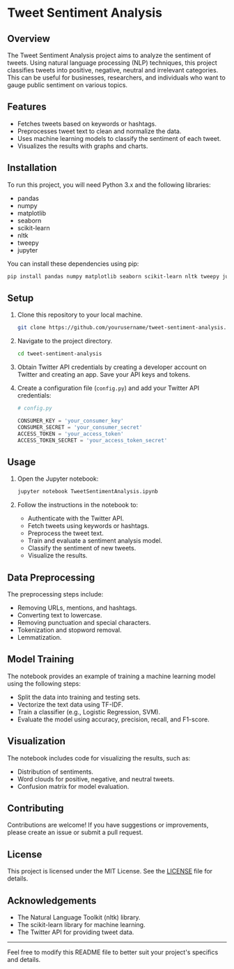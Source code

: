 # Tweet Sentiment Analysis

## Overview

The Tweet Sentiment Analysis project aims to analyze the sentiment of tweets. Using natural language processing (NLP) techniques, this project classifies tweets into positive, negative, neutral and irrelevant categories. This can be useful for businesses, researchers, and individuals who want to gauge public sentiment on various topics.

## Features

- Fetches tweets based on keywords or hashtags.
- Preprocesses tweet text to clean and normalize the data.
- Uses machine learning models to classify the sentiment of each tweet.
- Visualizes the results with graphs and charts.

## Installation

To run this project, you will need Python 3.x and the following libraries:

- pandas
- numpy
- matplotlib
- seaborn
- scikit-learn
- nltk
- tweepy
- jupyter

You can install these dependencies using pip:

```bash
pip install pandas numpy matplotlib seaborn scikit-learn nltk tweepy jupyter
```

## Setup

1. Clone this repository to your local machine.
   
   ```bash
   git clone https://github.com/yourusername/tweet-sentiment-analysis.git
   ```

2. Navigate to the project directory.

   ```bash
   cd tweet-sentiment-analysis
   ```

3. Obtain Twitter API credentials by creating a developer account on Twitter and creating an app. Save your API keys and tokens.

4. Create a configuration file (`config.py`) and add your Twitter API credentials:

   ```python
   # config.py
   
   CONSUMER_KEY = 'your_consumer_key'
   CONSUMER_SECRET = 'your_consumer_secret'
   ACCESS_TOKEN = 'your_access_token'
   ACCESS_TOKEN_SECRET = 'your_access_token_secret'
   ```

## Usage

1. Open the Jupyter notebook:

   ```bash
   jupyter notebook TweetSentimentAnalysis.ipynb
   ```

2. Follow the instructions in the notebook to:
   - Authenticate with the Twitter API.
   - Fetch tweets using keywords or hashtags.
   - Preprocess the tweet text.
   - Train and evaluate a sentiment analysis model.
   - Classify the sentiment of new tweets.
   - Visualize the results.

## Data Preprocessing

The preprocessing steps include:
- Removing URLs, mentions, and hashtags.
- Converting text to lowercase.
- Removing punctuation and special characters.
- Tokenization and stopword removal.
- Lemmatization.

## Model Training

The notebook provides an example of training a machine learning model using the following steps:
- Split the data into training and testing sets.
- Vectorize the text data using TF-IDF.
- Train a classifier (e.g., Logistic Regression, SVM).
- Evaluate the model using accuracy, precision, recall, and F1-score.

## Visualization

The notebook includes code for visualizing the results, such as:
- Distribution of sentiments.
- Word clouds for positive, negative, and neutral tweets.
- Confusion matrix for model evaluation.

## Contributing

Contributions are welcome! If you have suggestions or improvements, please create an issue or submit a pull request.

## License

This project is licensed under the MIT License. See the [LICENSE](LICENSE) file for details.

## Acknowledgements

- The Natural Language Toolkit (nltk) library.
- The scikit-learn library for machine learning.
- The Twitter API for providing tweet data.

---

Feel free to modify this README file to better suit your project's specifics and details.

